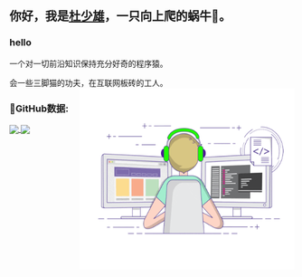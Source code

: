 ## 你好，我是<a href="shaoxiongdu.cn" target="_blank">杜少雄</a>，一只向上爬的蜗牛🐌。

### hello

 一个对一切前沿知识保持充分好奇的程序猿。

 会一些三脚猫的功夫，在互联网板砖的工人。
<img align="right" alt="Writing Code" src="https://raw.githubusercontent.com/shaoxiongdu/ShaoxiongDu/main/coding.gif"  width="380" height="320" />


### 🚩GitHub数据:

<a href="https://github-readme-stats.vercel.app/api?cache_seconds=1800&username=shaoxiongdu">
  <img align="center" src="https://github-readme-stats.vercel.app/api?hide_title=true&cache_seconds=1800&username=shaoxiongdu&hide_border=false&show_icons=true&include_all_commits=true&count_private=true&theme=buefy&locale=cn&line_height=20" />
</a>
<a href="https://github-readme-stats.vercel.app/api/top-langs/?layout=compact&username=shaoxiongdu">
  <img align="center" src="https://github-readme-stats.vercel.app/api/top-langs/?layout=compact&username=shaoxiongdu&hide_title=true&hide_border=false&line_height=20&theme=flag-india&locale=cn" />
</a>
